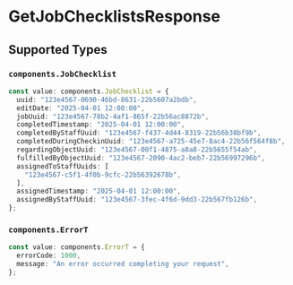 # GetJobChecklistsResponse


## Supported Types

### `components.JobChecklist`

```typescript
const value: components.JobChecklist = {
  uuid: "123e4567-0690-46bd-8631-22b5607a2bdb",
  editDate: "2025-04-01 12:00:00",
  jobUuid: "123e4567-78b2-4af1-865f-22b56ac8872b",
  completedTimestamp: "2025-04-01 12:00:00",
  completedByStaffUuid: "123e4567-f437-4d44-8319-22b56b38bf9b",
  completedDuringCheckinUuid: "123e4567-a725-45e7-8ac4-22b56f564f8b",
  regardingObjectUuid: "123e4567-00f1-4875-a8a8-22b5655f54ab",
  fulfilledByObjectUuid: "123e4567-2090-4ac2-beb7-22b56997296b",
  assignedToStaffUuids: [
    "123e4567-c5f1-4f0b-9cfc-22b56392678b",
  ],
  assignedTimestamp: "2025-04-01 12:00:00",
  assignedByStaffUuid: "123e4567-3fec-4f6d-9dd3-22b567fb126b",
};
```

### `components.ErrorT`

```typescript
const value: components.ErrorT = {
  errorCode: 1000,
  message: "An error occurred completing your request",
};
```

